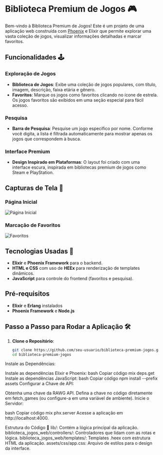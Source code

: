 # Biblioteca Premium de Jogos 🎮

Bem-vindo à Biblioteca Premium de Jogos! Este é um projeto de uma aplicação web construída com [Phoenix](https://www.phoenixframework.org/) e Elixir que permite explorar uma vasta coleção de jogos, visualizar informações detalhadas e marcar favoritos.

## Funcionalidades 🕹️

### Exploração de Jogos
- **Biblioteca de Jogos**: Exibe uma coleção de jogos populares, com título, imagem, descrição, faixa etária e gênero.
- **Favoritos**: Marque os jogos como favoritos clicando no ícone de estrela. Os jogos favoritos são exibidos em uma seção especial para fácil acesso.

### Pesquisa
- **Barra de Pesquisa**: Pesquise um jogo específico por nome. Conforme você digita, a lista é filtrada automaticamente para mostrar apenas os jogos que correspondem à busca.

### Interface Premium
- **Design Inspirado em Plataformas**: O layout foi criado com uma interface escura, inspirada em bibliotecas premium de jogos como Steam e PlayStation.

## Capturas de Tela 📸

### Página Inicial
![Página Inicial](./screenshots/homepage.png)

### Marcação de Favoritos
![Favoritos](./screenshots/favorites.png)

## Tecnologias Usadas 🚀

- **Elixir** e **Phoenix Framework** para o backend.
- **HTML e CSS** com uso de **HEEx** para renderização de templates dinâmicos.
- **JavaScript** para controle do frontend (favoritos e pesquisa).

## Pré-requisitos

- **Elixir** e **Erlang** instalados
- **Phoenix Framework** e **Node.js**

## Passo a Passo para Rodar a Aplicação 🛠️

1. **Clone o Repositório**:
   ```bash
   git clone https://github.com/seu-usuario/biblioteca-premium-jogos.git
   cd biblioteca-premium-jogos
Instale as Dependências:

Instale as dependências Elixir e Phoenix:
bash
Copiar código
mix deps.get
Instale as dependências JavaScript:
bash
Copiar código
npm install --prefix assets
Configurar a Chave de API:

Obtenha uma chave da RAWG API.
Defina a chave no código diretamente em fetch_games (ou configure-a em uma variável de ambiente).
Inicie o Servidor:

bash
Copiar código
mix phx.server
Acesse a aplicação em http://localhost:4000.

Estrutura do Código 📂
lib/: Contém a lógica principal da aplicação.
biblioteca_jogos_web/controllers/: Controladores que lidam com as rotas e lógica.
biblioteca_jogos_web/templates/: Templates .heex com estrutura HTML da aplicação.
assets/css/app.css: Arquivo de estilos para o design da interface.